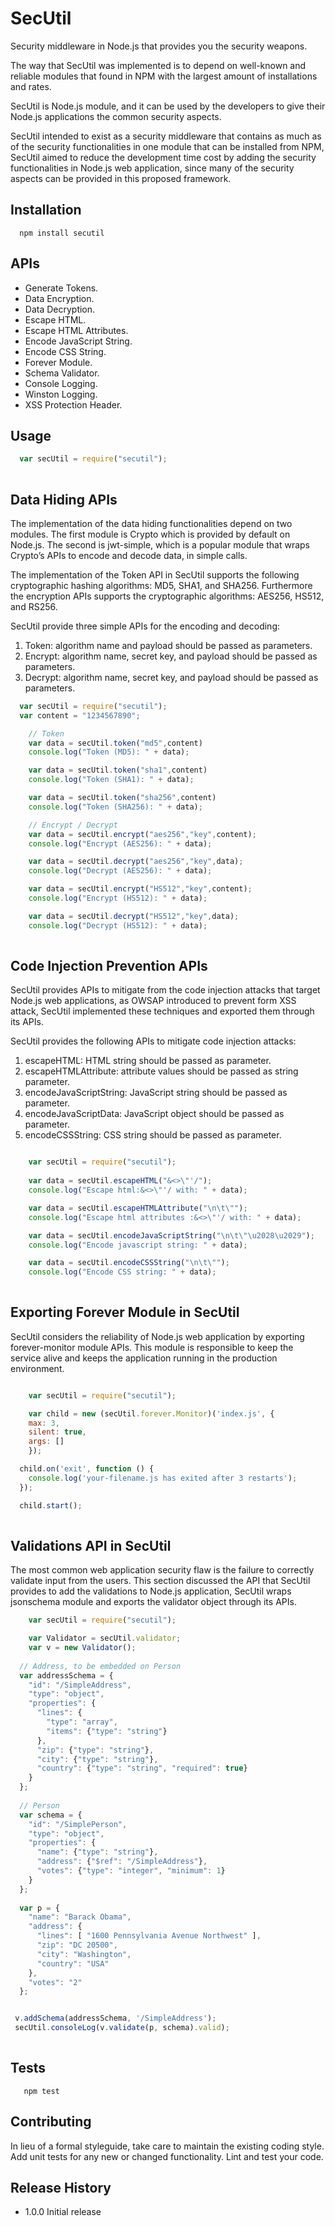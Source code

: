SecUtil
=========

Security middleware in Node.js that provides you the security weapons.

The way that SecUtil was implemented is to depend on well-known and reliable modules that found in NPM with the largest amount of installations and rates. 

SecUtil is Node.js module, and it can be used by the developers to give their Node.js applications the common security aspects.

SecUtil intended to exist as a security middleware that contains as much as of the security functionalities in one module that can be installed from NPM, SecUtil aimed to reduce the development time cost by adding the security functionalities in Node.js web application, since many of the security aspects can be provided in this proposed framework.

## Installation

```shell
  npm install secutil 
```

## APIs
* Generate Tokens.
* Data Encryption.
* Data Decryption.
* Escape HTML.
* Escape HTML Attributes.
* Encode JavaScript String.
* Encode CSS String.
* Forever Module.
* Schema Validator.
* Console Logging.
* Winston Logging.
* XSS Protection Header.



## Usage

```js
  var secUtil = require("secutil");
      
```
## Data Hiding APIs

The implementation of the data hiding functionalities depend on two modules. The first module is Crypto which is provided by default on Node.js. The second is jwt-simple, which is a popular module that wraps Crypto’s APIs to encode and decode data, in simple calls.

The implementation of the Token API in SecUtil supports the following cryptographic hashing algorithms: MD5, SHA1, and SHA256. Furthermore the encryption APIs supports the cryptographic algorithms: AES256, HS512, and RS256. 

SecUtil provide three simple APIs for the encoding and decoding:

1. Token: algorithm name and payload should be passed as parameters.
2. Encrypt: algorithm name, secret key, and payload should be passed as parameters.
3. Decrypt: algorithm name, secret key, and payload should be passed as parameters.

```js
  var secUtil = require("secutil");
  var content = "1234567890";

	// Token
	var data = secUtil.token("md5",content)
	console.log("Token (MD5): " + data);

	var data = secUtil.token("sha1",content)
	console.log("Token (SHA1): " + data);

	var data = secUtil.token("sha256",content)
	console.log("Token (SHA256): " + data);

	// Encrypt / Decrypt
	var data = secUtil.encrypt("aes256","key",content);
	console.log("Encrypt (AES256): " + data);

	var data = secUtil.decrypt("aes256","key",data);
	console.log("Decrypt (AES256): " + data);

	var data = secUtil.encrypt("HS512","key",content);
	console.log("Encrypt (HS512): " + data);

	var data = secUtil.decrypt("HS512","key",data);
	console.log("Decrypt (HS512): " + data);
      
```
##  Code Injection Prevention APIs

 SecUtil provides APIs to mitigate from the code injection attacks that target Node.js web applications, as  OWSAP introduced to prevent form XSS attack, SecUtil implemented these techniques and exported them through its APIs.

SecUtil provides the following APIs to mitigate code injection attacks: 

1.	escapeHTML: HTML string should be passed as parameter.
2.	escapeHTMLAttribute: attribute values should be passed as string parameter.
3.	encodeJavaScriptString: JavaScript string should be passed as parameter.
4.	encodeJavaScriptData: JavaScript object should be passed as parameter.
5.	encodeCSSString: CSS string should be passed as parameter.

```js

  	var secUtil = require("secutil");
  
	var data = secUtil.escapeHTML("&<>\"'/");
	console.log("Escape html:&<>\"'/ with: " + data);

	var data = secUtil.escapeHTMLAttribute("\n\t\"");
	console.log("Escape html attributes :&<>\"'/ with: " + data);

	var data = secUtil.encodeJavaScriptString("\n\t\"\u2028\u2029");
	console.log("Encode javascript string: " + data);

	var data = secUtil.encodeCSSString("\n\t\"");
	console.log("Encode CSS string: " + data);
      
```
## Exporting Forever Module in SecUtil

SecUtil considers the reliability of Node.js web application by exporting forever-monitor module APIs. This module is responsible to keep the service alive and keeps the application running in the production environment.

```js

  	var secUtil = require("secutil");

  	var child = new (secUtil.forever.Monitor)('index.js', {
    max: 3,
    silent: true,
    args: []
  	});

  child.on('exit', function () {
    console.log('your-filename.js has exited after 3 restarts');
  });

  child.start(); 
      
```

## Validations API in SecUtil

The most common web application security flaw is the failure to correctly validate input from the users. This section discussed the API that SecUtil provides to add the validations to Node.js application, SecUtil wraps jsonschema module and exports the validator object through its APIs.

```js
	var secUtil = require("secutil");

	var Validator = secUtil.validator;
	var v = new Validator();
 
  // Address, to be embedded on Person 
  var addressSchema = {
    "id": "/SimpleAddress",
    "type": "object",
    "properties": {
      "lines": {
        "type": "array",
        "items": {"type": "string"}
      },
      "zip": {"type": "string"},
      "city": {"type": "string"},
      "country": {"type": "string", "required": true}
    }
  };
 
  // Person 
  var schema = {
    "id": "/SimplePerson",
    "type": "object",
    "properties": {
      "name": {"type": "string"},
      "address": {"$ref": "/SimpleAddress"},
      "votes": {"type": "integer", "minimum": 1}
    }
  };
 
  var p = {
    "name": "Barack Obama",
    "address": {
      "lines": [ "1600 Pennsylvania Avenue Northwest" ],
      "zip": "DC 20500",
      "city": "Washington",
      "country": "USA"
    },
    "votes": "2"
  };


 v.addSchema(addressSchema, '/SimpleAddress');
 secUtil.consoleLog(v.validate(p, schema).valid);
      
```


## Tests

```shell
   npm test
```

## Contributing

In lieu of a formal styleguide, take care to maintain the existing coding style.
Add unit tests for any new or changed functionality. Lint and test your code.

## Release History

* 1.0.0 Initial release
